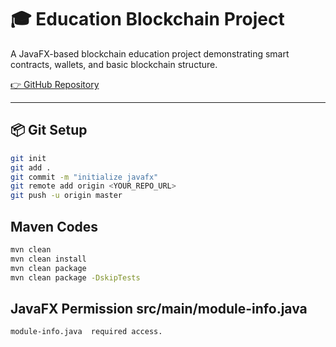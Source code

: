 # 🎓 Education Blockchain Project

A JavaFX-based blockchain education project demonstrating smart contracts, wallets, and basic blockchain structure.

[👉 GitHub Repository](https://github.com/Murat-Selim/Education_Blockchain.git)

---

## 📦 Git Setup

```sh
git init
git add .
git commit -m "initialize javafx"
git remote add origin <YOUR_REPO_URL>
git push -u origin master
```

## Maven Codes
```sh 
mvn clean
mvn clean install
mvn clean package
mvn clean package -DskipTests
```

## JavaFX Permission   src/main/module-info.java
```sh 
module-info.java  required access.
```